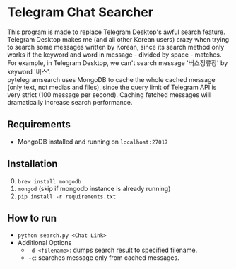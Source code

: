 # Telegram Chat Searcher
This program is made to replace Telegram Desktop's awful search feature. Telegram Desktop makes me (and all other Korean users) crazy when trying to search some messages written by Korean, since its search method only works if the keyword and word in message - divided by space - matches. For example, in Telegram Desktop, we can't search message '버스정류장' by keyword '버스'.   
pytelegramsearch uses MongoDB to cache the whole cached message (only text, not medias and files), since the query limit of Telegram API is very strict (100 message per second). Caching fetched messages will dramatically increase search performance.

## Requirements
- MongoDB installed and running on `localhost:27017`

## Installation
0. `brew install mongodb`
1. `mongod` (skip if mongodb instance is already running)
2. `pip install -r requirements.txt`

## How to run
- `python search.py <Chat Link>`
- Additional Options
  - `-d <filename>`: dumps search result to specified filename.
  - `-c`: searches message only from cached messages.
